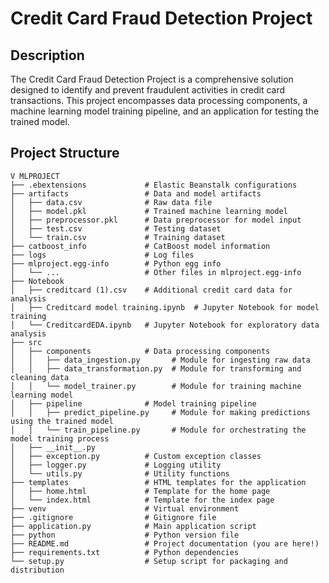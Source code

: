 # Credit Card Fraud Detection Project

## Description

The Credit Card Fraud Detection Project is a comprehensive solution designed to identify and prevent fraudulent activities in credit card transactions. This project encompasses data processing components, a machine learning model training pipeline, and an application for testing the trained model.

## Project Structure

```plaintext
V MLPROJECT
├── .ebextensions             # Elastic Beanstalk configurations
├── artifacts                 # Data and model artifacts
│   ├── data.csv              # Raw data file
│   ├── model.pkl             # Trained machine learning model
│   ├── preprocessor.pkl      # Data preprocessor for model input
│   ├── test.csv              # Testing dataset
│   └── train.csv             # Training dataset
├── catboost_info             # CatBoost model information
├── logs                      # Log files
├── mlproject.egg-info        # Python egg info
│   └── ...                   # Other files in mlproject.egg-info
├── Notebook
│   ├── creditcard (1).csv    # Additional credit card data for analysis
│   ├── Creditcard model training.ipynb  # Jupyter Notebook for model training
│   └── CreditcardEDA.ipynb   # Jupyter Notebook for exploratory data analysis
├── src
│   ├── components            # Data processing components
│   │   ├── data_ingestion.py       # Module for ingesting raw data
│   │   ├── data_transformation.py  # Module for transforming and cleaning data
│   │   └── model_trainer.py        # Module for training machine learning model
│   ├── pipeline              # Model training pipeline
│   │   ├── predict_pipeline.py     # Module for making predictions using the trained model
│   │   └── train_pipeline.py       # Module for orchestrating the model training process
│   ├── __init__.py
│   ├── exception.py          # Custom exception classes
│   ├── logger.py             # Logging utility
│   └── utils.py              # Utility functions
├── templates                 # HTML templates for the application
│   ├── home.html             # Template for the home page
│   └── index.html            # Template for the index page
├── venv                      # Virtual environment
├── .gitignore                # Gitignore file
├── application.py            # Main application script
├── python                    # Python version file
├── README.md                 # Project documentation (you are here!)
├── requirements.txt          # Python dependencies
└── setup.py                  # Setup script for packaging and distribution
